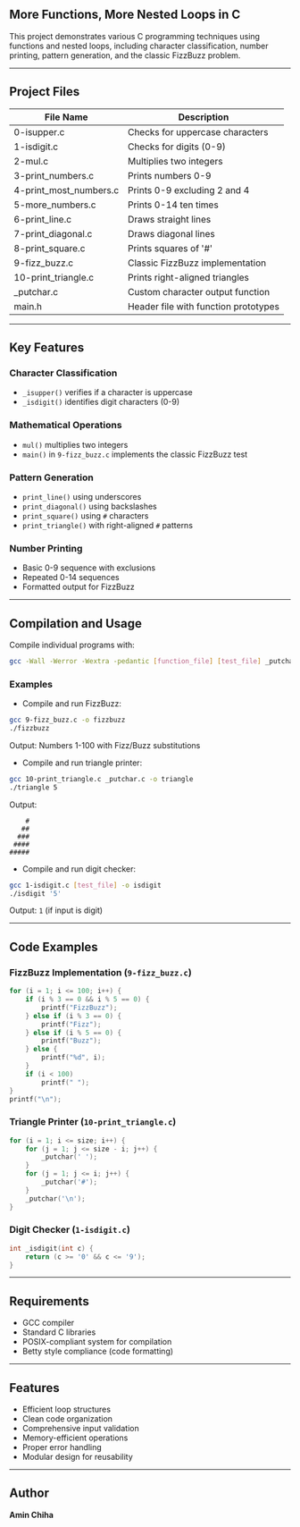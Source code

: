 ## More Functions, More Nested Loops in C
This project demonstrates various C programming techniques using functions and nested loops, including character classification, number printing, pattern generation, and the classic FizzBuzz problem.

---

## Project Files
| File Name              | Description                             |
|------------------------|-----------------------------------------|
| 0-isupper.c            | Checks for uppercase characters          |
| 1-isdigit.c            | Checks for digits (0-9)                  |
| 2-mul.c                | Multiplies two integers                  |
| 3-print_numbers.c      | Prints numbers 0-9                       |
| 4-print_most_numbers.c | Prints 0-9 excluding 2 and 4             |
| 5-more_numbers.c       | Prints 0-14 ten times                    |
| 6-print_line.c         | Draws straight lines                     |
| 7-print_diagonal.c     | Draws diagonal lines                     |
| 8-print_square.c       | Prints squares of '#'                    |
| 9-fizz_buzz.c          | Classic FizzBuzz implementation          |
| 10-print_triangle.c    | Prints right-aligned triangles           |
| _putchar.c             | Custom character output function         |
| main.h                 | Header file with function prototypes     |

---

## Key Features

### Character Classification
- `_isupper()` verifies if a character is uppercase
- `_isdigit()` identifies digit characters (0-9)

### Mathematical Operations
- `mul()` multiplies two integers
- `main()` in `9-fizz_buzz.c` implements the classic FizzBuzz test

### Pattern Generation
- `print_line()` using underscores
- `print_diagonal()` using backslashes
- `print_square()` using `#` characters
- `print_triangle()` with right-aligned `#` patterns

### Number Printing
- Basic 0-9 sequence with exclusions
- Repeated 0-14 sequences
- Formatted output for FizzBuzz

---

## Compilation and Usage
Compile individual programs with:

```bash
gcc -Wall -Werror -Wextra -pedantic [function_file] [test_file] _putchar.c -o output_name
```

### Examples
- Compile and run FizzBuzz:
```bash
gcc 9-fizz_buzz.c -o fizzbuzz
./fizzbuzz
```
Output: Numbers 1-100 with Fizz/Buzz substitutions

- Compile and run triangle printer:
```bash
gcc 10-print_triangle.c _putchar.c -o triangle
./triangle 5
```
Output:
```
    #
   ##
  ###
 ####
#####
```

- Compile and run digit checker:
```bash
gcc 1-isdigit.c [test_file] -o isdigit
./isdigit '5'
```
Output: `1` (if input is digit)

---

## Code Examples

### FizzBuzz Implementation (`9-fizz_buzz.c`)
```c
for (i = 1; i <= 100; i++) {
    if (i % 3 == 0 && i % 5 == 0) {
        printf("FizzBuzz");
    } else if (i % 3 == 0) {
        printf("Fizz");
    } else if (i % 5 == 0) {
        printf("Buzz");
    } else {
        printf("%d", i);
    }
    if (i < 100)
        printf(" ");
}
printf("\n");
```

### Triangle Printer (`10-print_triangle.c`)
```c
for (i = 1; i <= size; i++) {
    for (j = 1; j <= size - i; j++) {
        _putchar(' ');
    }
    for (j = 1; j <= i; j++) {
        _putchar('#');
    }
    _putchar('\n');
}
```

### Digit Checker (`1-isdigit.c`)
```c
int _isdigit(int c) {
    return (c >= '0' && c <= '9');
}
```

---

## Requirements
- GCC compiler
- Standard C libraries
- POSIX-compliant system for compilation
- Betty style compliance (code formatting)

---

## Features
- Efficient loop structures
- Clean code organization
- Comprehensive input validation
- Memory-efficient operations
- Proper error handling
- Modular design for reusability

---

## Author
**Amin Chiha**
